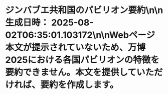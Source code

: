 # ジンバブエ共和国のパビリオン要約\n\n**生成日時：** 2025-08-02T06:35:01.103172\n\nWebページ本文が提示されていないため、万博2025における各国パビリオンの特徴を要約できません。本文を提供していただければ、要約を作成します。